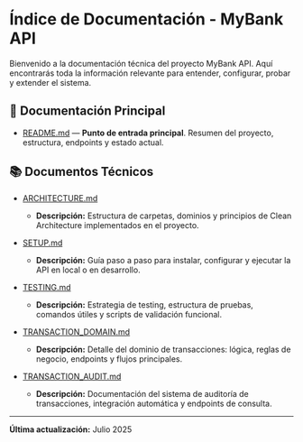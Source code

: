 # Índice de Documentación - MyBank API

Bienvenido a la documentación técnica del proyecto MyBank API. Aquí encontrarás toda la información relevante para entender, configurar, probar y extender el sistema.

## 📖 Documentación Principal

- [README.md](../README.md) — **Punto de entrada principal**. Resumen del proyecto, estructura, endpoints y estado actual.

## 📚 Documentos Técnicos

- [ARCHITECTURE.md](ARCHITECTURE.md)
  - **Descripción:** Estructura de carpetas, dominios y principios de Clean Architecture implementados en el proyecto.

- [SETUP.md](SETUP.md)
  - **Descripción:** Guía paso a paso para instalar, configurar y ejecutar la API en local o en desarrollo.

- [TESTING.md](TESTING.md)
  - **Descripción:** Estrategia de testing, estructura de pruebas, comandos útiles y scripts de validación funcional.

- [TRANSACTION_DOMAIN.md](TRANSACTION_DOMAIN.md)
  - **Descripción:** Detalle del dominio de transacciones: lógica, reglas de negocio, endpoints y flujos principales.

- [TRANSACTION_AUDIT.md](TRANSACTION_AUDIT.md)
  - **Descripción:** Documentación del sistema de auditoría de transacciones, integración automática y endpoints de consulta.

---

**Última actualización:** Julio 2025 